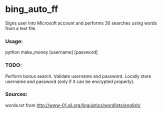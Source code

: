 # bing_auto_ff

Signs user into Microsoft account and performs 30 searches using words from a text file.

### Usage:

python make_money [username] [password]

### TODO:

Perform bonus search.
Validate username and password.
Locally store username and password (only if it can be encrypted properly).

### Sources:

words.txt from http://www-01.sil.org/linguistics/wordlists/english/
